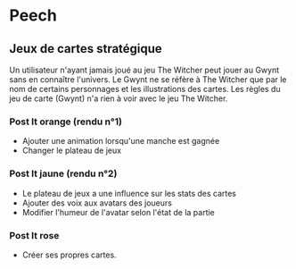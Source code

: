 # Peech

## Jeux de cartes stratégique

Un utilisateur n'ayant jamais joué au jeu The Witcher peut jouer au Gwynt sans en connaître l'univers.
Le Gwynt ne se réfère à The Witcher que par le nom de certains personnages et les illustrations des cartes.
Les règles du jeu de carte (Gwynt) n'a rien à voir avec le jeu The Witcher.

### Post It orange (rendu n°1)

* Ajouter une animation lorsqu'une manche est gagnée
* Changer le plateau de jeux

### Post It jaune (rendu n°2)

* Le plateau de jeux a une influence sur les stats des cartes
* Ajouter des voix aux avatars des joueurs
* Modifier l'humeur de l'avatar selon l'état de la partie

### Post It rose

* Créer ses propres cartes.